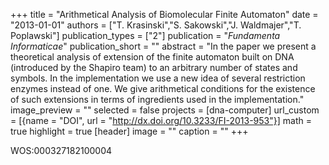 +++
title = "Arithmetical Analysis of Biomolecular Finite Automaton"
date = "2013-01-01"
authors = ["T. Krasinski","S. Sakowski","J. Waldmajer","T. Poplawski"]
publication_types = ["2"]
publication = "_Fundamenta Informaticae_"
publication_short = ""
abstract = "In the paper we present a theoretical analysis of extension of the finite automaton built on DNA (introduced by the Shapiro team) to an arbitrary number of states and symbols. In the implementation we use a new idea of several restriction enzymes instead of one. We give arithmetical conditions for the existence of such extensions in terms of ingredients used in the implementation."
image_preview = ""
selected = false
projects = [dna-computer]
url_custom = [{name = "DOI", url = "http://dx.doi.org/10.3233/FI-2013-953"}]
math = true
highlight = true
[header]
image = ""
caption = ""
+++

WOS:000327182100004
